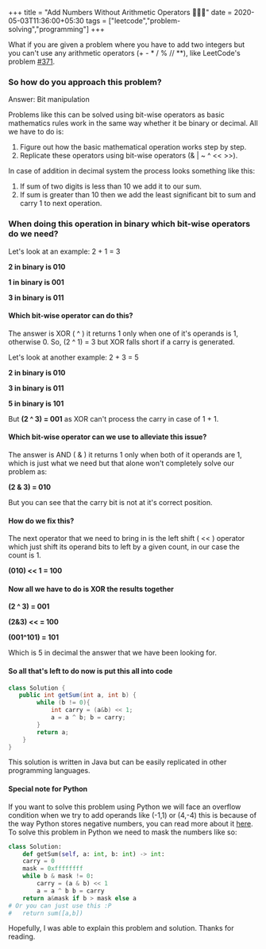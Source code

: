 +++
title = "Add Numbers Without Arithmetic Operators 🙅‍♂️➕"
date = 2020-05-03T11:36:00+05:30
tags = ["leetcode","problem-solving","programming"]
+++

What if you are given a problem where you have to add two integers but you can't use any arithmetic operators (+ - \* / % // \*\*), like LeetCode's problem [#371](https://leetcode.com/problems/sum-of-two-integers).

### So how do you approach this problem?

Answer: Bit manipulation

Problems like this can be solved using bit-wise operators as basic mathematics rules work in the same way whether it be binary or decimal. All we have to do is:

1. Figure out how the basic mathematical operation works step by step.
2. Replicate these operators using bit-wise operators (& | ~ ^ << >>).

In case of addition in decimal system the process looks something like this:

1. If sum of two digits is less than 10 we add it to our sum.
2. If sum is greater than 10 then we add the least significant bit to sum and carry 1 to next operation.

### When doing this operation in binary which bit-wise operators do we need?

Let's look at an example: 2 + 1 = 3

**2 in binary is 010**

**1 in binary is 001**

**3 in binary is 011**

#### Which bit-wise operator can do this?

The answer is XOR ( ^ ) it returns 1 only when one of it's operands is 1, otherwise 0.
So, (2 ^ 1) = 3 but XOR falls short if a carry is generated.

Let's look at another example: 2 + 3 = 5

**2 in binary is 010**

**3 in binary is 011**

**5 in binary is 101**

But **(2 ^ 3) = 001** as XOR can't process the carry in case of 1 + 1.

#### Which bit-wise operator can we use to alleviate this issue?

The answer is AND ( & ) it returns 1 only when both of it operands are 1, which is just what we need but that alone won't completely solve our problem as:

**(2 & 3) = 010**

But you can see that the carry bit is not at it's correct position.

#### How do we fix this?

The next operator that we need to bring in is the left shift ( << ) operator which just shift its operand bits to left by a given count, in our case the count is 1.

**(010) << 1 = 100**

#### Now all we have to do is XOR the results together

**(2 ^ 3) = 001**

**(2&3) << = 100**

**(001^101) = 101**

Which is 5 in decimal the answer that we have been looking for.

#### So all that's left to do now is put this all into code

```java
class Solution {
   public int getSum(int a, int b) {
        while (b != 0){
            int carry = (a&b) << 1;
            a = a ^ b; b = carry;
        }
        return a;
    }
}
```

This solution is written in Java but can be easily replicated in other programming languages.

#### Special note for Python

If you want to solve this problem using Python we will face an overflow condition when we try to add operands like (-1,1) or (4,-4) this is because of the way Python stores negative numbers, you can read more about it [here](https://wiki.python.org/moin/BitwiseOperators).
To solve this problem in Python we need to mask the numbers like so:

```python
class Solution:
    def getSum(self, a: int, b: int) -> int:
    carry = 0
    mask = 0xffffffff
    while b & mask != 0:
        carry = (a & b) << 1
        a = a ^ b b = carry
    return a&mask if b > mask else a
# Or you can just use this :P
#   return sum([a,b])
```

Hopefully, I was able to explain this problem and solution. Thanks for reading.
